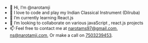 - 👋 Hi, I’m @narotamji
- 👀 I love to code and play my Indian Classical Instrument (Dilruba)
- 🌱 I’m currently learning React.js
- 💞️ I’m looking to collaborate on various javaScript , react.js projects
- 📫 Feel free to contact me at narotams97@gmail.com, ns@narotamji.com, Or make a call on <a href="tel:+917503239453">7503239453</a>.

<!---
narotamji/narotamji is a ✨ special ✨ repository because its `README.md` (this file) appears on your GitHub profile.
You can click the Preview link to take a look at your changes.
--->
